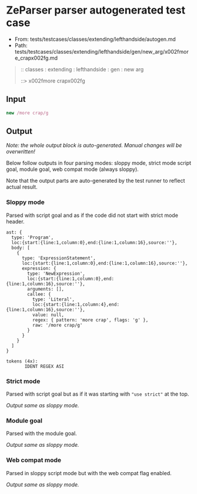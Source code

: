 # ZeParser parser autogenerated test case

- From: tests/testcases/classes/extending/lefthandside/autogen.md
- Path: tests/testcases/classes/extending/lefthandside/gen/new_arg/x002fmore_crapx002fg.md

> :: classes : extending : lefthandside : gen : new arg
>
> ::> x002fmore crapx002fg

## Input


`````js
new /more crap/g
`````

## Output

_Note: the whole output block is auto-generated. Manual changes will be overwritten!_

Below follow outputs in four parsing modes: sloppy mode, strict mode script goal, module goal, web compat mode (always sloppy).

Note that the output parts are auto-generated by the test runner to reflect actual result.

### Sloppy mode

Parsed with script goal and as if the code did not start with strict mode header.

`````
ast: {
  type: 'Program',
  loc:{start:{line:1,column:0},end:{line:1,column:16},source:''},
  body: [
    {
      type: 'ExpressionStatement',
      loc:{start:{line:1,column:0},end:{line:1,column:16},source:''},
      expression: {
        type: 'NewExpression',
        loc:{start:{line:1,column:0},end:{line:1,column:16},source:''},
        arguments: [],
        callee: {
          type: 'Literal',
          loc:{start:{line:1,column:4},end:{line:1,column:16},source:''},
          value: null,
          regex: { pattern: 'more crap', flags: 'g' },
          raw: '/more crap/g'
        }
      }
    }
  ]
}

tokens (4x):
       IDENT REGEX ASI
`````

### Strict mode

Parsed with script goal but as if it was starting with `"use strict"` at the top.

_Output same as sloppy mode._

### Module goal

Parsed with the module goal.

_Output same as sloppy mode._

### Web compat mode

Parsed in sloppy script mode but with the web compat flag enabled.

_Output same as sloppy mode._
